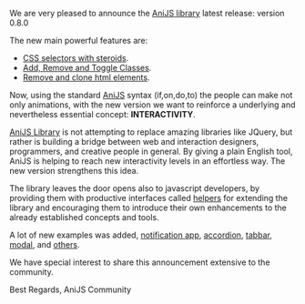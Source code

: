 We are very pleased to announce the [AniJS library](http://anijs.github.io/) latest release: version 0.8.0

The new main powerful features are:

- [CSS selectors with steroids](https://github.com/anijs/anijs/wiki/Selecting-html-elements).
- [Add, Remove and Toggle Classes](https://github.com/anijs/anijs/wiki/Playing-with-CSS-classes).
- [Remove and clone html elements](https://github.com/anijs/anijs/wiki/Clone-and-remove).

Now, using the standard [AniJS](http://anijs.github.io/) syntax (if,on,do,to) the people can make not only animations, with the new version we want to reinforce a underlying and nevertheless essential concept: **INTERACTIVITY**. 

[AniJS Library](http://anijs.github.io/) is not attempting to replace amazing libraries like JQuery, but rather is building a bridge between web and interaction designers, programmers, and creative people in general. By giving a plain English tool, AniJS is helping to reach new interactivity levels in an effortless way. The new version strengthens this idea.

The library leaves the door opens also to javascript developers, by providing them with productive interfaces called [helpers](https://github.com/anijs/anijs/wiki/Clone-and-remove) for extending the library and encouraging them to introduce their own enhancements to the already established concepts and tools.

A lot of new examples was added, [notification app](http://codepen.io/darielnoel/full/EdueI/), [accordion](http://codepen.io/darielnoel/full/qvGEb/), [tabbar](http://codepen.io/darielnoel/full/uJLGb/), [modal](http://codepen.io/darielnoel/full/vpBhy/), and [others](http://anijs.github.io/#intro). 

We have special interest to share this announcement extensive to the community.

Best Regards, AniJS Community
